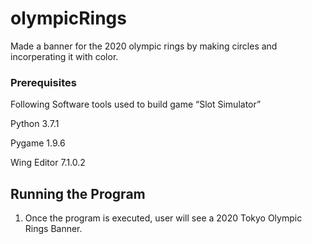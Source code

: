 # olympicRings
Made a banner for the 2020 olympic rings by making circles and incorperating it with color.


### Prerequisites
Following Software tools used to build game “Slot Simulator”

Python 3.7.1

Pygame 1.9.6

Wing Editor 7.1.0.2


## Running the Program
1. Once the program is executed, user will see a 2020 Tokyo Olympic Rings Banner. 



